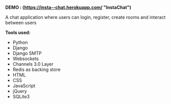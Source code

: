 **DEMO : (https://insta--chat.herokuapp.com/ "InstaChat")**

A chat application where users can login, register, create rooms and interact between users

**Tools used:**
- Python
- Django
- Django SMTP
- Websockets
- Channels 3.0 Layer
- Redis as backing store
- HTML
- CSS
- JavaScript
- jQuery
- SQLite3
